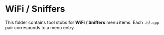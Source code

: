 # WiFi / Sniffers

This folder contains tool stubs for **WiFi / Sniffers** menu items.
Each `.h`/`.cpp` pair corresponds to a menu entry.

